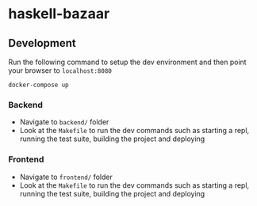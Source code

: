 # haskell-bazaar

## Development

Run the following command to setup the dev environment and then point your browser to `localhost:8080`
```
docker-compose up
```

### Backend

* Navigate to `backend/` folder
* Look at the `Makefile` to run the dev commands such as starting a repl, running the test suite, building the project and deploying

### Frontend

* Navigate to `frontend/` folder
* Look at the `Makefile` to run the dev commands such as starting a repl, running the test suite, building the project and deploying
